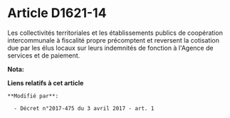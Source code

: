 # Article D1621-14

Les collectivités territoriales et les établissements publics de coopération intercommunale à fiscalité propre précomptent et
reversent la cotisation due par les élus locaux sur leurs indemnités de fonction à l'Agence de services et de paiement.

**Nota:**



**Liens relatifs à cet article**

	**Modifié par**:

	  - Décret n°2017-475 du 3 avril 2017 - art. 1
